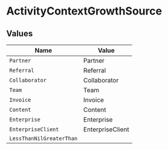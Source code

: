 # ActivityContextGrowthSource


## Values

| Name                     | Value                    |
| ------------------------ | ------------------------ |
| `Partner`                | Partner                  |
| `Referral`               | Referral                 |
| `Collaborator`           | Collaborator             |
| `Team`                   | Team                     |
| `Invoice`                | Invoice                  |
| `Content`                | Content                  |
| `Enterprise`             | Enterprise               |
| `EnterpriseClient`       | EnterpriseClient         |
| `LessThanNilGreaterThan` | <nil>                    |